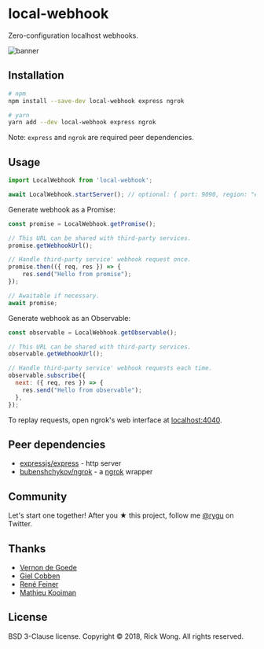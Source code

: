 # local-webhook

Zero-configuration localhost webhooks.

<p>  
  <img src="https://i.imgur.com/ySm2Noc.png" alt="banner" draggable="false">
</p>

## Installation

```bash
# npm
npm install --save-dev local-webhook express ngrok

# yarn
yarn add --dev local-webhook express ngrok
```

Note: `express` and `ngrok` are required peer dependencies.

## Usage

```js
import LocalWebhook from 'local-webhook';

await LocalWebhook.startServer(); // optional: { port: 9090, region: "eu" }
```

Generate webhook as a Promise:
```js
const promise = LocalWebhook.getPromise();

// This URL can be shared with third-party services.
promise.getWebhookUrl(); 

// Handle third-party service' webhook request once.
promise.then(({ req, res }) => {
    res.send("Hello from promise");
});

// Awaitable if necessary.
await promise;
```

Generate webhook as an Observable:
```js
const observable = LocalWebhook.getObservable();

// This URL can be shared with third-party services.
observable.getWebhookUrl(); 

// Handle third-party service' webhook requests each time.
observable.subscribe({
  next: ({ req, res }) => {
    res.send("Hello from observable");
  },
});
```

To replay requests, open ngrok's web interface at [localhost:4040](http://localhost:4040).

## Peer dependencies

- [expressjs/express](https://github.com/expressjs/express) - http server
- [bubenshchykov/ngrok](https://github.com/bubenshchykov/ngrok) - a [ngrok](https://ngrok.com/) wrapper

## Community

Let's start one together! After you ★ this project, follow me [@rygu](https://twitter.com/rygu) on Twitter.

## Thanks

- [Vernon de Goede](https://github.com/vernondegoede)
- [Giel Cobben](https://github.com/gielcobben)
- [René Feiner](https://github.com/rfeiner)
- [Mathieu Kooiman](https://github.com/mathieuk)

## License

BSD 3-Clause license. Copyright © 2018, Rick Wong. All rights reserved.
